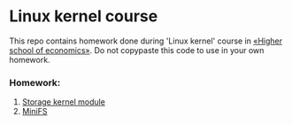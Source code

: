 # Linux kernel course

This repo contains homework done during 'Linux kernel' course in
[&laquo;Higher school of economics&raquo;](https://www.hse.ru/ba/ami).
Do not copypaste this code to use in your own homework.

### Homework:

1. [Storage kernel module](01-kernel_module)
2. [MiniFS](02-mini_fs)
